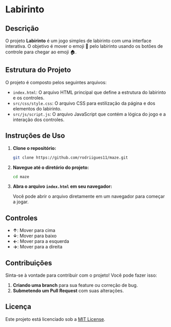 # Labirinto

## Descrição

O projeto **Labirinto** é um jogo simples de labirinto com uma interface interativa. O objetivo é mover o emoji 🥺 pelo labirinto usando os botões de controle para chegar ao emoji 🏠.

## Estrutura do Projeto

O projeto é composto pelos seguintes arquivos:

- `index.html`: O arquivo HTML principal que define a estrutura do labirinto e os controles.
- `src/css/style.css`: O arquivo CSS para estilização da página e dos elementos do labirinto.
- `src/js/script.js`: O arquivo JavaScript que contém a lógica do jogo e a interação dos controles.

## Instruções de Uso

1. **Clone o repositório:**

   ```bash
   git clone https://github.com/rodriigues11/maze.git
   ```

2. **Navegue até o diretório do projeto:**

   ```bash
   cd maze
   ```

3. **Abra o arquivo `index.html` em seu navegador:**

   Você pode abrir o arquivo diretamente em um navegador para começar a jogar.

## Controles

- **↑**: Mover para cima
- **↓**: Mover para baixo
- **←**: Mover para a esquerda
- **→**: Mover para a direita

## Contribuições

Sinta-se à vontade para contribuir com o projeto! Você pode fazer isso:

1. **Criando uma branch** para sua feature ou correção de bug.
2. **Submetendo um Pull Request** com suas alterações.

## Licença

Este projeto está licenciado sob a [MIT License](LICENSE).